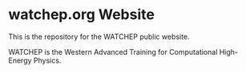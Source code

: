 # watchep.org Website

This is the repository for the WATCHEP public website.

WATCHEP is the Western Advanced Training for Computational High-Energy Physics.
